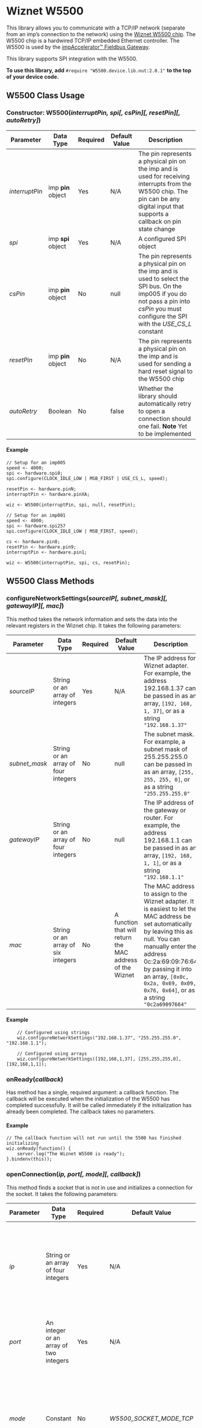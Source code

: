 # Wiznet W5500

This library allows you to communicate with a TCP/IP network (separate from an imp’s connection to the network) using the [Wiznet W5500 chip](http://wizwiki.net/wiki/lib/exe/fetch.php?media=products:w5500:w5500_ds_v106e_141230.pdf). The W5500 chip is a hardwired TCP/IP embedded Ethernet controller. The W5500 is used by the [impAccelerator&trade; Fieldbus Gateway](https://electricimp.com/docs/hardware/resources/reference-designs/fieldbusgateway/).

This library supports SPI integration with the W5500.

**To use this library, add** `#require "W5500.device.lib.nut:2.0.1"` **to the top of your device code.**

## W5500 Class Usage

### Constructor: W5500(*interruptPin, spi[, csPin][, resetPin][, autoRetry]*)

| Parameter | Data Type | Required | Default Value | Description |
| --- | --- | --- | --- | --- |
| *interruptPin* |imp **pin** object|Yes|N/A|The pin represents a physical pin on the imp and is used for receiving interrupts from the W5500 chip. The pin can be any digital input that supports a callback on pin state change |
| *spi* | imp **spi** object | Yes | N/A | A configured SPI object |
| *csPin* | imp **pin** object | No | null | The pin represents a physical pin on the imp and is used to select the SPI bus. On the imp005 if you do not pass a pin into *csPin* you must configure the SPI with the *USE_CS_L* constant |
| *resetPin* | imp **pin** object | No | N/A| The pin represents a physical pin on the imp and is used for sending a hard reset signal to the W5500 chip |
| *autoRetry* | Boolean | No | false | Whether the library should automatically retry to open a connection should one fail. **Note** Yet to be implemented |

#### Example

```squirrel
// Setup for an imp005
speed <- 4000;
spi <- hardware.spi0;
spi.configure(CLOCK_IDLE_LOW | MSB_FIRST | USE_CS_L, speed);

resetPin <- hardware.pinN;
interruptPin <- hardware.pinXA;

wiz <- W5500(interruptPin, spi, null, resetPin);
```

```squirrel
// Setup for an imp001
speed <- 4000;
spi <- hardware.spi257
spi.configure(CLOCK_IDLE_LOW | MSB_FIRST, speed);

cs <- hardware.pin8;
resetPin <- hardware.pin9;
interruptPin <- hardware.pin1;

wiz <- W5500(interruptPin, spi, cs, resetPin);
```

## W5500 Class Methods

### configureNetworkSettings(*sourceIP[, subnet_mask][, gatewayIP][, mac]*)

This method takes the network information and sets the data into the relevant registers in the Wiznet chip. It takes the following parameters:

| Parameter | Data Type | Required | Default Value | Description |
| --- | --- | --- | --- | --- |
| *sourceIP* | String or an array of integers | Yes | N/A | The IP address for Wiznet adapter. For example, the address 192.168.1.37 can be passed in as an array, `[192, 168, 1, 37]`, or as a string `"192.168.1.37"` |
| *subnet_mask* | String or an array of four integers | No | null | The subnet mask. For example, a subnet mask of 255.255.255.0 can be passed in as an array, `[255, 255, 255, 0]`, or as a string `"255.255.255.0"` |
| *gatewayIP* | String or an array of four integers | No  | null | The IP address of the gateway or router. For example, the address 192.168.1.1 can be passed in as an array, `[192, 168, 1, 1]`, or as a string `"192.168.1.1"` |
| *mac* | String or an array of six integers | No | A function that will return the MAC address of the Wiznet | The MAC address to assign to the Wiznet adapter. It is easiest to let the MAC address be set automatically by leaving this as null. You can manually enter the address 0c:2a:69:09:76:64 by passing it into an array, `[0x0c, 0x2a, 0x69, 0x09, 0x76, 0x64]`, or as a string `"0c2a69097664"` |

#### Example

```squirrel
    // Configured using strings
    wiz.configureNetworkSettings("192.168.1.37", "255.255.255.0", "192.168.1.1");
```

```squirrel
    // Configured using arrays
    wiz.configureNetworkSettings([192,168,1,37], [255,255,255,0], [192,168,1,1]);
```

### onReady(*callback*)

Has method has a single, required argument: a callback function. The callback will be executed when the initialization of the W5500 has completed successfully. It will be called immediately if the initialization has already been completed. The callback takes no parameters.

#### Example

```squirrel
// The callback function will not run until the 5500 has finished initializing
wiz.onReady(function() {
    server.log("The Wiznet W5500 is ready");
}.bindenv(this));
```

### openConnection(*ip, port[, mode][, callback]*)

This method finds a socket that is not in use and initializes a connection for the socket. It takes the following parameters:

| Parameter | Data Type | Required | Default Value | Description |
| --- | --- | --- | --- | --- |
| *ip* | String or an array of four integers | Yes | N/A | The destination IP address. For example, the address 192.168.1.37 can be passed in as an array, `[192, 168, 1, 37]`, or as a string `"192.168.1.37"` |
| *port* | An integer or an array of two integers | Yes | N/A | The destination port. For port 4242, pass in an array, `[0x10, 0x92]`, or an integer `4242` |
| *mode* | Constant | No | *W5500_SOCKET_MODE_TCP* | The mode of communication to be used by the socket. The list of available options is listed in the table below. Currently only TCP is supported |
| *callback* | Function | No | null | A callback function that is passed an error message or the opened connection. The callback’s parameters are listed below |

| Communication Mode | Value |
| --- | --- |
| *W5500_SOCKET_MODE_TCP* | 0x01 |
| *W5500_SOCKET_MODE_UDP* | 0x02 |

| Callback Parameter | Data Type | Description |
| --- | --- | --- |
| *error* | String | An error message if there was a problem, or null if successful |
| *connection* | A W5500.Connection object | An instantiated object representing the open socket connection |

#### Example

```squirrel
// Using a string and a integer
local destIp = "192.168.1.42";
local destPort = 4242;
wiz.openConnection(destIp, destPort, function(error, connection) {
   if (error) {
       server.error(error);
   } else {
       // Work with connection
   }
}.bindenv(this));
```

```squirrel
// Using arrays
local destIp = [192, 168, 1, 42];
local destPort = [0x10, 0x92];
wiz.openConnection(destIp, destPort, function(error, connection) {
   if (error) {
       server.error(error);
   } else {
       // Work with connection
   }
}.bindenv(this));

```

### listen(*port, callback*)

This method function finds a socket that is not in use and sets up a TCP server. It has the following parameters:

| Parameter | Data Type | Required | Default Value | Description |
| --- | --- | --- | --- | --- |
| *port* | An integer | Yes | N/A | The port to listen on for connections |
| *callback* | Function | Yes | N/A | A callback function that is passed an error message, or the established remote connection is established. The table below lists its parameters |

| Callback Parameter | Data Type | Description |
| --- | --- | --- |
| *error* | String | An error message if there was a problem, or null if successful |
| *connection* | A W5500.Connection object | An instantiated object representing the open socket connection |

#### Example

```squirrel
local port = 80;
wiz.listen(port, function(error, connection) {
    if (error) {
        server.error(error);
    } else {
        local ip = connection.getIP();
        local port = connection.getPort();
        server.log(format("Connection established from %d.%d.%d.%d:%d", ip[0], ip[1], ip[2], ip[3], port));
    }
}.bindenv(this))
```

### reset(*[softReset]*)

This method causes the Wiznet chip to undergo a reset. It is recommended that your use hardware resets (the default behaviour) and to wait for the *onReady()* callback to be triggered before proceeding after a reset.

The single parameter, *softReset*, is a Boolean value: pass `true` to trigger a soft reset, or `false` (the default) for a hard reset.

#### Example

```squirrel
// Perform a hardware reset
wiz.reset();
wiz.onReady(function() {
    // Reset complete, so configure the Wiznet 5500 here
}.bindenv(this));
```
```squirrel
// A software reset
wiz.reset(true);
wiz.onReady(function() {
    // Reset complete, so configure the Wiznet 5500 here
}.bindenv(this));
```

### setNumberOfAvailableSockets(*numSockets*)

This method configures the Wiznet 5500’s buffer memory allocation by dividing the available memory between the number of required sockets evenly. If you need a greater buffer per socket, allocate fewer sockets. The default behaviour is to allocate eight sockets.

#### Example

```squirrel
wiz.setNumberOfAvailableSockets(2);
```

### isPhysicallyConnected()

This method returns `true` if the W5500 detects an Ethernet cable is plugged into the socket to which the chip is connected.

#### Example
```squirrel
server.log(format("Cable %s connected.", wiz.isPhysicallyConnected() ? "is" : "is not"));
```

### forceCloseAllSockets()

This method closes all sockets by sending a disconnect request followed by a close request.

#### Example

```squirrel
wiz.forceCloseAllSockets();
```

### getNumSocketsFree()

This method returns the number of sockets that are still available for use. The number is returned as an integer.

#### Example

```squirrel
if (wiz.getNumSocketsFree() == 0)  server.error("Wiznet is busy.");
```

## W5500.Connection Class Usage

This connection class is used to perform all actions using the connection. This includes initializing and ending a connection to a socket, as well as using the connection for transmission and reception of data packets.

You do no instantiate W5500.Connection objects yourself &mdash; they will be generated for you by the methods detailed above.

## W5500.Connection Class Methods

### open(*[callback]*)

This method opens a socket then sets up the connection. It is called as part of *openConnection()* and should not be called directly.

### close(*[callback]*)

This method closes the connection on a socket then fires the supplied callback on completion of all stages of disconnection. This callback takes no parameters.

#### Example

```squirrel
connection.close(function(){
    server.log("Connection closed");
}.bindenv(this));
```

### getSocket()

This method returns the ID of the socket.

#### Example

```squirrel
server.log("This connection is using socket " + connection.getSocket());
```

### isEstablished()

This method returns a Boolean: `true` if a connection is established, otherwise `false`.

#### Example

```squirrel
server.log(connection.isEstablished() ? "established" : "not established");
```

### onReceive(*[callback]*)

This method triggers the supplied callback function when data is received. The callback takes the following parameters:

| Parameter | Data Type | Description|
| --- | --- | --- |
| *error* | String | An error message if there was a problem, or `null` if it was successful |
| *data* | Blob | The data that was received |

#### Example

```squirrel
connection.onReceive(function(error, data) {
    if (error) {
        server.error(error);
    } else {
        server.log("Received data: " + data);
    }
}.bindenv(this));
```

### onDisconnect(*[callback]*)

This method triggers the supplied callback function when a disconnection takes place. The callback takes a single parameter of its own: *error*, which will be a string if an error occurred, or `null`.

#### Example

```squirrel
connection.onDisconnect(function(error) {
    if (error) server.error(error);
    server.log("Disconnected");
}.bindenv(this));
```

### onClose(*[callback]*)

This method triggers the supplied callback function when the connection is fully closed and removed from the system. The callback takes no parameters.

#### Example

```squirrel
connection.onClose(function() {
    server.log("Connection closed");
}.bindenv(this));
```

### transmit(*transmitData[, callback]*)

This method is called within a connection to transmit the data through the socket.

| Parameter | Data Type | Required | Default Value | Description |
| --- | --- | --- | --- | --- |
| *transmitData* | Blob or string | Yes | N/A | The data to be transmitted |
| *callback* | Function | No | null | The callback is called in the event of data being successfully sent or in the event of a timeout. It has a single parameter into which is passed an error message if there was a problem or `null` if transmission was successful |

#### Example

```squirrel
local data = "Hello, world.";
connection.transmit(data, function(error) {
    if (error) {
        server.error(error);
    } else {
        server.log("Data sent successfully");
    }
}.bindenv(this));
```

### receive(*[callback]*)

This method is an alternative to *onReceive()* and which will temporarily override *onReceive()*. It receives the next available data packet on the connection. If a callback is supplied, it should take the following two parameters:

| Parameter | Data Type | Description |
| --- | --- | --- |
| *error* | String | An error message if there was a problem or `null` if it was successful |
| *data* | Blob | The data that was received |

#### Example

```squirrel
connection.receive(function(error, data) {
    if (error) {
        server.error(error);
    } else {
        server.log("Received data: " + data);
    }
}.bindenv(this));
```

## W5500.Driver Class

The W5500.Driver class is responsible for a number of low-levels operations, including opening and closing sockets, setting memory, getting memory, and setting and getting socket modes. The W5500 and W5500.Connection classes make use of this class.

## License

The Wiznet code is licensed under the [MIT License](./LICENSE).
